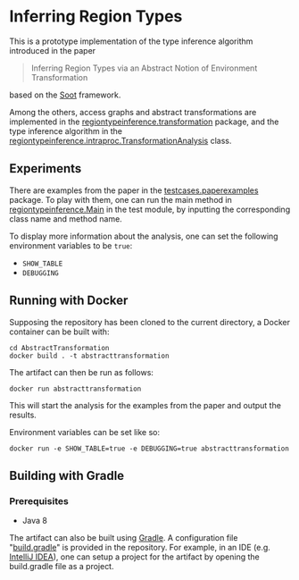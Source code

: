 # Inferring Region Types

This is a prototype implementation of the type inference algorithm introduced in the paper

> Inferring Region Types via an Abstract Notion of Environment Transformation

based on the [Soot](http://soot-oss.github.io/soot/) framework.

Among the others, access graphs and abstract transformations are implemented in
the
[regiontypeinference.transformation](src/main/java/regiontypeinference/transformation/)
package, and the type inference algorithm in the
[regiontypeinference.intraproc.TransformationAnalysis](src/main/java/regiontypeinference/intraproc/TransformationAnalysis.java)
class.

## Experiments

There are examples from the paper in the
[testcases.paperexamples](src/test/java/testcases/paperexamples/) package. To
play with them, one can run the main method in
[regiontypeinference.Main](src/test/java/regiontypeinference/Main.java) in the
test module, by inputting the corresponding class name and method name.

To display more information about the analysis, one can set the following
environment variables to be `true`:
- `SHOW_TABLE`
- `DEBUGGING`

## Running with Docker

Supposing the repository has been cloned to the current directory, a Docker
container can be built with:

```
cd AbstractTransformation
docker build . -t abstracttransformation
```

The artifact can then be run as follows:

```
docker run abstracttransformation
```

This will start the analysis for the examples from the paper and output the
results.


Environment variables can be set like so:
```
docker run -e SHOW_TABLE=true -e DEBUGGING=true abstracttransformation
```

## Building with Gradle

### Prerequisites

- Java 8

The artifact can also be built using [Gradle](https://gradle.org/). A configuration
file "[build.gradle](build.gradle)" is provided in the repository. For example,
in an IDE (e.g. [IntelliJ IDEA](https://www.jetbrains.com/idea/)), one can setup
a project for the artifact by opening the build.gradle file as a project.